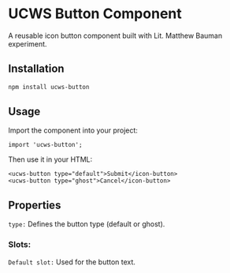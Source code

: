 # UCWS Button Component

A reusable icon button component built with Lit. Matthew Bauman experiment.

## Installation

```bash
npm install ucws-button
```

## Usage
Import the component into your project:

```
import 'ucws-button';
```
Then use it in your HTML:
```
<ucws-button type="default">Submit</icon-button>
<ucws-button type="ghost">Cancel</icon-button>
```
## Properties
`type:` Defines the button type (default or ghost).
### Slots:
`Default slot:` Used for the button text.
